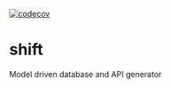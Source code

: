 [![codecov](https://codecov.io/gh/chriskalmar/shift/branch/master/graph/badge.svg?token=j9CIfjFW9K)](https://codecov.io/gh/chriskalmar/shift)


# shift
Model driven database and API generator
